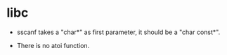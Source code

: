 # libc

* sscanf takes a "char*" as first parameter, it should be a "char const*".

* There is no atoi function.

